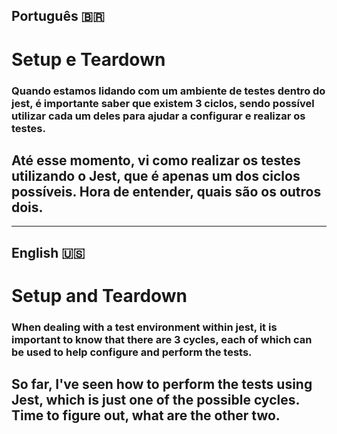 ## Português 🇧🇷

# Setup e Teardown

### Quando estamos lidando com um ambiente de testes dentro do jest, é importante saber que existem 3 ciclos, sendo possível utilizar cada um deles para ajudar a configurar e realizar os testes.
## Até esse momento, vi como realizar os testes utilizando o Jest, que é apenas um dos ciclos possíveis. Hora de entender, quais são os outros dois.
---
## English 🇺🇸

# Setup and Teardown

### When dealing with a test environment within jest, it is important to know that there are 3 cycles, each of which can be used to help configure and perform the tests.
## So far, I've seen how to perform the tests using Jest, which is just one of the possible cycles. Time to figure out, what are the other two.